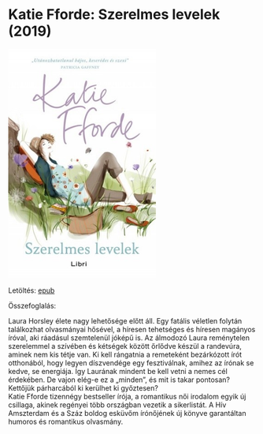 # <a name="id_1208">Katie Fforde: Szerelmes levelek (2019)</a>
<img src="https://github.com/BercziSandor/calibre_lib/raw/main/Katie%20Fforde/Szerelmes%20levelek%20%281208%29/cover.jpg" alt="cover" width="300"/>

Letöltés: [epub](https://github.com/BercziSandor/calibre_lib/raw/main/Katie%20Fforde/Szerelmes%20levelek%20%281208%29/Szerelmes%20levelek%20-%20Katie%20Fforde.epub)

Összefoglalás:
<div>
<p>Laura Horsley élete nagy lehetősége előtt áll. Egy fatális véletlen folytán találkozhat olvasmányai hősével, a híresen tehetséges és híresen magányos íróval, aki ráadásul szemtelenül jóképű is. Az álmodozó Laura reménytelen szerelemmel a szívében és kétségek között őrlődve készül a randevúra, aminek nem kis tétje van. Ki kell rángatnia a remeteként bezárkózott írót otthonából, hogy legyen díszvendége egy fesztiválnak, amihez az írónak se kedve, se energiája. Így Laurának mindent be kell vetni a nemes cél érdekében. De vajon elég-e ez a „minden”, és mit is takar pontosan? Kettőjük párharcából ki kerülhet ki győztesen?<br>Katie Fforde tizennégy bestseller írója, a romantikus női irodalom egyik új csillaga, akinek regényei több országban vezetik a sikerlistát. A Hív Amszterdam és a Száz boldog esküvőm írónőjének új könyve garantáltan humoros és romantikus olvasmány.</p></div>

